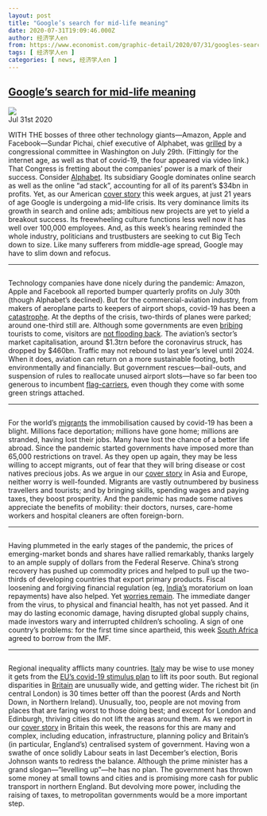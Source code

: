 ```yaml
---
layout: post
title: "Google’s search for mid-life meaning"
date: 2020-07-31T19:09:46.000Z
author: 经济学人en
from: https://www.economist.com/graphic-detail/2020/07/31/googles-search-for-mid-life-meaning
tags: [ 经济学人en ]
categories: [ news, 经济学人en ]
---
```

<!--1596222586000-->
[Google’s search for mid-life meaning](https://www.economist.com/graphic-detail/2020/07/31/googles-search-for-mid-life-meaning)
------

<div>
<img src="https://images.weserv.nl/?url=www.economist.com/sites/default/files/newheader3_8.png"/><div></div><aside ><div ><time itemscope="" itemType="http://schema.org/DateTime" dateTime="2020-07-31T00:00:00Z" >Jul 31st 2020</time><meta itemProp="author" content="The Economist"/></div></aside><p >WITH THE bosses of three other technology giants—Amazon, Apple and Facebook—Sundar Pichai, chief executive of Alphabet, was <a href="https://www.economist.com/united-states/2020/07/30/big-techs-grilling-provides-more-show-than-substance">grilled</a> by a congressional committee in Washington on July 29th. (Fittingly for the internet age, as well as that of covid-19, the four appeared via video link.) That Congress is fretting about the companies’ power is a mark of their success. Consider <a href="https://www.economist.com/briefing/2020/07/30/googles-problems-are-bigger-than-just-the-antitrust-case">Alphabet</a>. Its subsidiary Google dominates online search as well as the online “ad stack”, accounting for all of its parent’s $34bn in profits. Yet, as our American <a href="https://www.economist.com/leaders/2020/07/30/google-has-outgrown-its-corporate-culture">cover story</a> this week argues, at just 21 years of age Google is undergoing a mid-life crisis. Its very dominance limits its growth in search and online ads; ambitious new projects are yet to yield a breakout success. Its freewheeling culture functions less well now it has well over 100,000 employees. And, as this week’s hearing reminded the whole industry, politicians and trustbusters are seeking to cut Big Tech down to size. Like many sufferers from middle-age spread, Google may have to slim down and refocus.</p><hr/><div ><figure><div itemscope="" itemProp="image" itemType="https://schema.org/ImageObject" data-slim="1"><meta itemProp="url" content="https://www.economist.com/sites/default/files/20200801_WOC651.png"/><img src="https://images.weserv.nl/?url=www.economist.com/sites/default/files/20200801_WOC651.png"  sizes="(max-width: 320px) 300px, (max-width: 414px) 400px, (max-width: 600px) 640px, (max-width: 768px) 800px, (max-width: 960px) 1000px, (max-width: 1024px) 1200px" alt=""/></div></figure><p >Technology companies have done nicely during the pandemic: Amazon, Apple and Facebook all reported bumper quarterly profits on July 30th (though Alphabet’s declined). But for the commercial-aviation industry, from makers of aeroplane parts to keepers of airport shops, covid-19 has been a <a href="https://www.economist.com/business/2020/08/01/air-travels-sudden-collapse-will-reshape-a-trillion-dollar-industry">catastrophe</a>. At the depths of the crisis, two-thirds of planes were parked; around one-third still are. Although some governments are even <a href="https://www.economist.com/international/2020/07/27/why-governments-are-paying-people-to-go-on-holiday">bribing</a> tourists to come, visitors are <a href="https://www.economist.com/middle-east-and-africa/2020/08/01/what-its-like-to-go-on-holiday-in-dubai-during-a-pandemic">not flooding back</a>. The aviation’s sector’s market capitalisation, around $1.3trn before the coronavirus struck, has dropped by $460bn. Traffic may not rebound to last year’s level until 2024. When it does, aviation can return on a more sustainable footing, both environmentally and financially. But government rescues—bail-outs, and suspension of rules to reallocate unused airport slots—have so far been too generous to incumbent <a href="https://www.economist.com/leaders/2020/08/01/airlines-have-a-chance-to-emerge-from-the-crisis-leaner-and-greener">flag-carriers</a>, even though they come with some green strings attached.</p></div><div  id="gpt-ad-slot-1" data-test-id="Inline Ad"></div><hr/><div ><figure><div itemscope="" itemProp="image" itemType="https://schema.org/ImageObject" data-slim="1"><meta itemProp="url" content="https://www.economist.com/sites/default/files/20200801_WOC642.png"/><img src="https://images.weserv.nl/?url=www.economist.com/sites/default/files/20200801_WOC642.png"  sizes="(max-width: 320px) 300px, (max-width: 414px) 400px, (max-width: 600px) 640px, (max-width: 768px) 800px, (max-width: 960px) 1000px, (max-width: 1024px) 1200px" alt=""/></div></figure><p >For the world’s <a href="https://www.economist.com/international/2020/08/01/when-covid-19-recedes-will-global-migration-start-again">migrants</a> the immobilisation caused by covid-19 has been a blight. Millions face deportation; millions have gone home; millions are stranded, having lost their jobs. Many have lost the chance of a better life abroad. Since the pandemic started governments have imposed more than 65,000 restrictions on travel. As they open up again, they may be less willing to accept migrants, out of fear that they will bring disease or cost natives precious jobs. As we argue in our <a href="https://www.economist.com/leaders/2020/08/01/as-the-pandemic-recedes-let-migrants-move-again">cover story</a> in Asia and Europe, neither worry is well-founded. Migrants are vastly outnumbered by business travellers and tourists; and by bringing skills, spending wages and paying taxes, they boost prosperity. And the pandemic has made some natives appreciate the benefits of mobility: their doctors, nurses, care-home workers and hospital cleaners are often foreign-born.</p></div><hr/><div ><figure><div itemscope="" itemProp="image" itemType="https://schema.org/ImageObject" data-slim="1"><meta itemProp="url" content="https://www.economist.com/sites/default/files/20200801_FNC652.png"/><img src="https://images.weserv.nl/?url=www.economist.com/sites/default/files/20200801_FNC652.png"  sizes="(max-width: 320px) 300px, (max-width: 414px) 400px, (max-width: 600px) 640px, (max-width: 768px) 800px, (max-width: 960px) 1000px, (max-width: 1024px) 1200px" alt=""/></div></figure><p >Having plummeted in the early stages of the pandemic, the prices of emerging-market bonds and shares have rallied remarkably, thanks largely to an ample supply of dollars from the Federal Reserve. China’s strong recovery has pushed up commodity prices and helped to pull up the two-thirds of developing countries that export primary products. Fiscal loosening and forgiving financial regulation (eg, <a href="https://www.economist.com/finance-and-economics/2020/08/01/has-indias-moratorium-on-loan-payments-delayed-the-pain-for-banks">India’s</a> moratorium on loan repayments) have also helped. Yet <a href="https://www.economist.com/finance-and-economics/2020/08/01/in-emerging-markets-short-term-panic-gives-way-to-long-term-worry">worries remain</a>. The immediate danger from the virus, to physical and financial health, has not yet passed. And it may do lasting economic damage, having disrupted global supply chains, made investors wary and interrupted children’s schooling. A sign of one country’s problems: for the first time since apartheid, this week <a href="https://www.economist.com/middle-east-and-africa/2020/07/30/south-africa-borrows-from-the-imf-for-the-first-time-since-apartheid">South Africa</a> agreed to borrow from the IMF. </p></div><hr/><div ><figure><div itemscope="" itemProp="image" itemType="https://schema.org/ImageObject" data-slim="1"><meta itemProp="url" content="https://www.economist.com/sites/default/files/20200801_BRM934.png"/><img src="https://images.weserv.nl/?url=www.economist.com/sites/default/files/20200801_BRM934.png"  sizes="(max-width: 320px) 300px, (max-width: 414px) 400px, (max-width: 600px) 640px, (max-width: 768px) 800px, (max-width: 960px) 1000px, (max-width: 1024px) 1200px" alt=""/></div></figure><p >Regional inequality afflicts many countries. <a href="https://www.economist.com/europe/2020/08/01/italy-has-to-work-out-what-to-do-with-all-its-new-eu-money">Italy</a> may be wise to use money it gets from the <a href="https://www.economist.com/finance-and-economics/2020/08/01/the-eus-recovery-fund-revives-a-debate-on-common-taxes">EU’s covid-19 stimulus plan</a> to lift its poor south. But regional disparities in <a href="https://www.economist.com/britain/2020/07/30/why-britain-is-more-geographically-unequal-than-any-other-rich-country">Britain</a> are unusually wide, and getting wider. The richest bit (in central London) is 30 times better off than the poorest (Ards and North Down, in Northern Ireland). Unusually, too, people are not moving from places that are faring worst to those doing best; and except for London and Edinburgh, thriving cities do not lift the areas around them. As we report in our <a href="https://www.economist.com/leaders/2020/07/30/levelling-up-britain-boris-johnson-has-a-big-idea-but-no-plan">cover story</a> in Britain this week, the reasons for this are many and complex, including education, infrastructure, planning policy and Britain’s (in particular, England’s) centralised system of government. Having won a swathe of once solidly Labour seats in last December’s election, Boris Johnson wants to redress the balance. Although the prime minister has a grand slogan—”levelling up”—he has no plan. The government has thrown some money at small towns and cities and is promising more cash for public transport in northern England. But devolving more power, including the raising of taxes, to metropolitan governments would be a more important step. </p></div>
</div>
